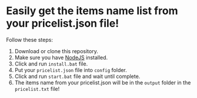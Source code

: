 # Easily get the items name list from your pricelist.json file!

Follow these steps:

1. Download or clone this repository.
2. Make sure you have [NodeJS](https://nodejs.org/en/) installed.
3. Click and run `install.bat` file.
4. Put your `pricelist.json` file into `config` folder.
5. Click and run `start.bat` file and wait until complete.
6. The items name from your pricelist.json will be in the `output` folder in the `pricelist.txt` file!
